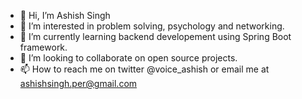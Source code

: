 - 👋 Hi, I’m Ashish Singh
- 👀 I’m interested in problem solving, psychology and networking.
- 🌱 I’m currently learning backend developement using Spring Boot framework.
- 💞️ I’m looking to collaborate on open source projects. 
- 📫 How to reach me on twitter @voice_ashish or email me at ashishsingh.per@gmail.com
